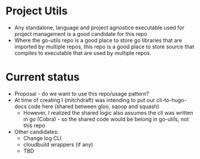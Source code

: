 # Project Utils
- Any standalone, language and project agnostice executable used for project management is a good candidate for this repo
- Where the go-utils repo is a good place to store go libraries that are imported by multiple repos, this repo is a good place to store source that compiles to executable that are used by multiple repos.

# Current status
- Proposal - do we want to use this repo/usage pattern?
- At time of creating I (mitchdraft) was intending to put our cli-to-hugo-docs code here (shared between gloo, sqoop and squash)
  - However, I realized the shared logic also assumes the cli was written in go (Cobra) - so the shared code would be belong in go-utils, not this repo
- Other candidates:
  - Change log CLI
  - cloudbuild wrappers (if any)
  - TBD
